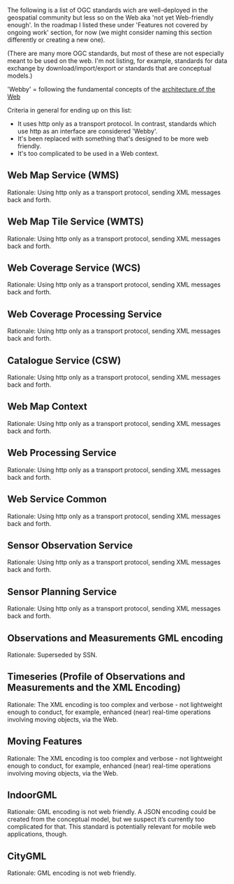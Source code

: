 The following is a list of OGC standards wich are well-deployed in the geospatial community but less so on the Web aka 'not yet Web-friendly enough'. In the roadmap I listed these under 'Features not covered by ongoing work' section, for now (we might consider naming this section differently or creating a new one). 

(There are many more OGC standards, but most of these are not especially meant to be used on the web. I'm not listing, for example, standards for data exchange by download/import/export or standards that are conceptual models.)  

'Webby' = following the fundamental concepts of the [architecture of the Web][1] 

Criteria in general for ending up on this list: 
- It uses http only as a transport protocol. In contrast, standards which use http as an interface are considered 'Webby'.
- It's been replaced with something that's designed to be more web friendly.
- It's too complicated to be used in a Web context.

## Web Map Service (WMS)
Rationale: Using http only as a transport protocol, sending XML messages back and forth.

## Web Map Tile Service (WMTS)
Rationale: Using http only as a transport protocol, sending XML messages back and forth.

## Web Coverage Service (WCS)
Rationale: Using http only as a transport protocol, sending XML messages back and forth.

## Web Coverage Processing Service
Rationale: Using http only as a transport protocol, sending XML messages back and forth.

## Catalogue Service (CSW)
Rationale: Using http only as a transport protocol, sending XML messages back and forth.  

## Web Map Context
Rationale: Using http only as a transport protocol, sending XML messages back and forth.

## Web Processing Service
Rationale: Using http only as a transport protocol, sending XML messages back and forth.

## Web Service Common
Rationale: Using http only as a transport protocol, sending XML messages back and forth.

## Sensor Observation Service
Rationale: Using http only as a transport protocol, sending XML messages back and forth.

## Sensor Planning Service
Rationale: Using http only as a transport protocol, sending XML messages back and forth.

## Observations and Measurements GML encoding
Rationale: Superseded by SSN.

## Timeseries (Profile of Observations and Measurements and the XML Encoding)
Rationale: The XML encoding is too complex and verbose - not lightweight enough to conduct, for example, enhanced (near) real-time operations involving moving objects, via the Web.

## Moving Features
Rationale: The XML encoding is too complex and verbose - not lightweight enough to conduct, for example, enhanced (near) real-time operations involving moving objects, via the Web.

## IndoorGML
Rationale: GML encoding is not web friendly. A JSON encoding could be created from the conceptual model, but we suspect it’s currently too complicated for that. This standard is potentially relevant for mobile web applications, though.

## CityGML
Rationale: GML encoding is not web friendly.
  
[1]: https://www.w3.org/TR/webarch/